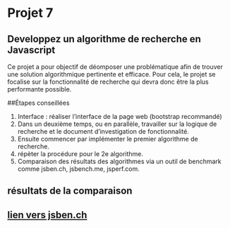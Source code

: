 # Projet 7
## Developpez un algorithme de recherche en Javascript

Ce projet a pour objectif de déomposer une problématique afin de trouver une solution algorithmique pertinente et efficace. Pour cela, le projet se focalise sur la fonctionnalité de recherche qui devra donc être la plus performante possible. 
 

##Étapes conseillées

1. Interface :  réaliser l’interface de la page web (bootstrap recommandé)
2. Dans un deuxième temps, ou en parallèle, travailler sur la logique de recherche et le document d’investigation de fonctionnalité.
3. Ensuite commencer par implémenter le premier algorithme de recherche. 
4. répèter la procédure pour le 2e algorithme.
5. Comparaison des résultats des algorithmes via un outil de benchmark comme jsben.ch, jsbench.me, jsperf.com.

## résultats de la comparaison

[lien vers jsben.ch](https://jsben.ch/zx9U3)
-------------------

